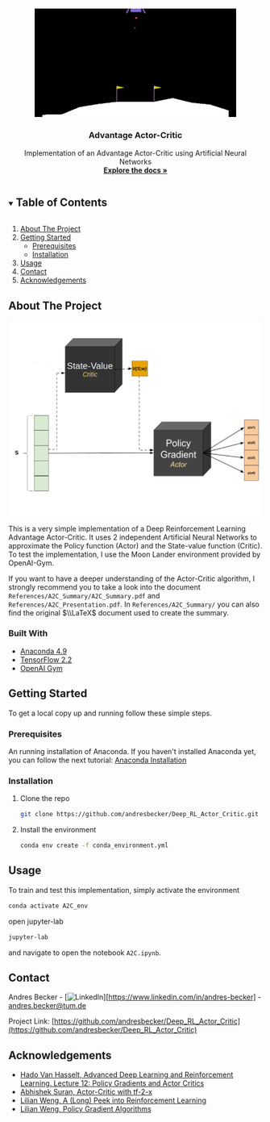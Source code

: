 <!-- PROJECT SHIELDS -->
<!--
*** I'm using markdown "reference style" links for readability.
*** Reference links are enclosed in brackets [ ] instead of parentheses ( ).
*** See the bottom of this document for the declaration of the reference variables
*** for contributors-url, forks-url, etc. This is an optional, concise syntax you may use.
*** https://www.markdownguide.org/basic-syntax/#reference-style-links
-->

<!-- PROJECT LOGO -->
<br />
<p align="center">
  <a href="https://github.com/andresbecker/Deep_RL_Actor_Critic">
    <img src="Resources/A2C.gif" width="400">
  </a>

  <h3 align="center">Advantage Actor-Critic</h3>

  <p align="center">
    Implementation of an Advantage Actor-Critic using Artificial Neural Networks
    <br />
    <a href="https://github.com/andresbecker/Deep_RL_Actor_Critic/References/A2C_Summary/A2C_Summary.pdf"><strong>Explore the docs »</strong></a>
  </p>
</p>


<!-- TABLE OF CONTENTS -->
<details open="open">
  <summary><h2 style="display: inline-block">Table of Contents</h2></summary>
  <ol>
    <li>
      <a href="#about-the-project">About The Project</a>
    </li>
    <li>
      <a href="#getting-started">Getting Started</a>
      <ul>
        <li><a href="#prerequisites">Prerequisites</a></li>
        <li><a href="#installation">Installation</a></li>
      </ul>
    </li>
    <li><a href="#usage">Usage</a></li>
    <li><a href="#contact">Contact</a></li>
    <li><a href="#acknowledgements">Acknowledgements</a></li>
  </ol>
</details>



<!-- ABOUT THE PROJECT -->
## About The Project

<p align="center">
  <img src="Resources/Imp_diagram.png" width="500">
</p>

This is a very simple implementation of a Deep Reinforcement Learning Advantage Actor-Critic. It uses 2 independent Artificial Neural Networks to approximate the Policy function (Actor) and the State-value function (Critic). To test the implementation, I use the Moon Lander environment provided by OpenAI-Gym.

If you want to have a deeper understanding of the Actor-Critic algorithm, I strongly recommend you to take a look into the document `References/A2C_Summary/A2C_Summary.pdf` and `References/A2C_Presentation.pdf`. In `References/A2C_Summary/` you can also find the original $\\LaTeX$ document used to create the summary.

### Built With

* [Anaconda 4.9](https://www.anaconda.com/)
* [TensorFlow 2.2](https://www.tensorflow.org/tutorials/quickstart/beginner)
* [OpenAI Gym](https://gym.openai.com/)



<!-- GETTING STARTED -->
## Getting Started

To get a local copy up and running follow these simple steps.

### Prerequisites

An running installation of Anaconda. If you haven't installed Anaconda yet, you can follow the next tutorial:
[Anaconda Installation](https://docs.anaconda.com/anaconda/install/)

### Installation

1. Clone the repo
   ```sh
   git clone https://github.com/andresbecker/Deep_RL_Actor_Critic.git
   ```
2. Install the environment
   ```sh
   conda env create -f conda_environment.yml
   ```

<!-- USAGE EXAMPLES -->
## Usage

To train and test this implementation, simply activate the environment
```sh
conda activate A2C_env
```
open jupyter-lab
```sh
jupyter-lab
```
and navigate to open the notebook `A2C.ipynb`.

<!-- CONTACT -->
## Contact

Andres Becker - [![LinkedIn][linkedin-shield]][https://www.linkedin.com/in/andres-becker] - andres.becker@tum.de

Project Link: [https://github.com/andresbecker/Deep_RL_Actor_Critic](https://github.com/andresbecker/Deep_RL_Actor_Critic)



<!-- ACKNOWLEDGEMENTS -->
## Acknowledgements

* [Hado Van Hasselt, Advanced Deep Learning and Reinforcement Learning. Lecture 12: Policy Gradients and Actor Critics](https://youtu.be/bRfUxQs6xIM)
* [Abhishek Suran, Actor-Critic with tf-2-x](https://towardsdatascience.com/actor-critic-with-tensorflow-2-x-part-1-of-2-d1e26a54ce97)
* [Lilian Weng, A (Long) Peek into Reinforcement Learning](https://lilianweng.github.io/lil-log/2018/02/19/a-long-peek-into-reinforcement-learning.html)
* [Lilian Weng, Policy Gradient Algorithms](https://lilianweng.github.io/lil-log/2018/04/08/policy-gradient-algorithms.html)




<!-- MARKDOWN LINKS & IMAGES -->
<!-- https://www.markdownguide.org/basic-syntax/#reference-style-links -->
[license-shield]: https://img.shields.io/github/license/andresbecker/repo.svg?style=for-the-badge
[license-url]: https://github.com/andresbecker/repo/blob/master/LICENSE.txt
[linkedin-shield]: https://img.shields.io/badge/-LinkedIn-black.svg?style=for-the-badge&logo=linkedin&colorB=555
[linkedin-url]: https://linkedin.com/in/andresbecker
